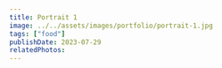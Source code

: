 ```yaml
---
title: Portrait 1
image: ../../assets/images/portfolio/portrait-1.jpg
tags: ["food"]
publishDate: 2023-07-29
relatedPhotos:
---
```

